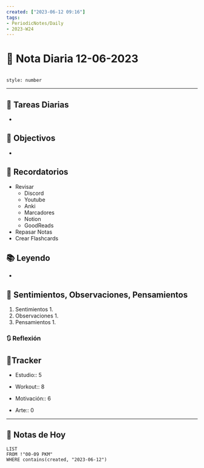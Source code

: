 ```yaml
---
created: ["2023-06-12 09:16"]
tags:
- PeriodicNotes/Daily
- 2023-W24
---
```


# 📅 Nota Diaria 12-06-2023
```toc

style: number

```

---
## 🔷 Tareas Diarias
- 

## 🎯 Objectivos
- 
## 📕 Recordatorios
- Revisar
	- Discord
	- Youtube
	- Anki
	- Marcadores
	- Notion
	- GoodReads
- Repasar Notas
- Crear Flashcards

## 📚 Leyendo
- 
## 💬 Sentimientos, Observaciones, Pensamientos 
1. Sentimientos
	1. 
2. Observaciones
	1. 
3. Pensamientos
	1. 
### 🔃 Reflexión

## 🔷Tracker

- Estudio:: 5

- Workout:: 8

- Motivación:: 6

- Arte:: 0
---

## 📅 Notas de Hoy
```dataview
LIST 
FROM !"00-09 PKM" 
WHERE contains(created, "2023-06-12")
```